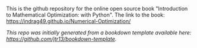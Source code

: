 This is the github repository for the online open source book "Introduction to Mathematical Optimization: with Python". The link to the book: https://indrag49.github.io/Numerical-Optimization/

*This repo was initially generated from a bookdown template available here: https://github.com/jtr13/bookdown-template.*



